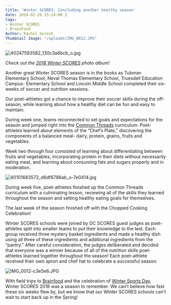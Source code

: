 ```yaml
---
title: 'Winter SCORES: Concluding another healthy season'
date: 2018-02-20 15:24:00 Z
tags:
- Winter SCORES
- BrainFood
Author: Rachel Gorosh
Thumbnail Image: "/uploads/IMG_0012.JPG"
---
```


![40247593582_130c3a6bcb_o.jpg](/uploads/40247593582_130c3a6bcb_o.jpg)

*Check out the [2018 Winter SCORES](https://www.flickr.com/photos/dcscorespictures/albums/72157692377647604/with/40247593582/) photo album!*

Another great Winter SCORES season is in the books as Tubman Elementary School, Neval Thomas Elementary School, Truesdell Education Campus- Elementary School and Lincoln Middle School completed their six-weeks of soccer and nutrition sessions.

Our poet-athletes got a chance to improve their soccer skills during the off-season, while learning about how a healthy diet can be fun and easy to maintain.

During week one, teams reconnected to set goals and expectations for the season and jumped right into the [Common Threads](http://www.commonthreads.org/) curriculum. Poet-athletes learned about elements of the “Chef’s Plate,” discovering the components of a balanced meal- dairy, protein, grains, fruits and vegetables.

Week two through four consisted of learning about differentiating between fruits and vegetables, incorporating protein in their diets without necessarily eating meat, and learning about consuming  fats and sugars properly and in moderation.

![40101683572_d6df6786ab_o-7e0414.jpg](/uploads/40101683572_d6df6786ab_o-7e0414.jpg)

During week five, poet-athletes finished up the Common Threads curriculum with a culminating lesson, reviewing all of the skills they learned throughout the season and setting healthy eating goals for themselves.

The last week of the season finished off with the Chopped Cooking Celebration!

Winter SCORES schools were joined by DC SCORES guest judges as poet-athletes split into smaller teams to put their knowledge to the test. Each group received three mystery basket ingredients and made a healthy dish using all three of these ingredients and additional ingredients from the “pantry.” After careful consideration, the judges deliberated and decided that everyone was a winner because of all of the nutrition skills poet-athletes learned together throughout the season! Each poet-athlete received their own apron and chef hat to celebrate a successful season.

![IMG_0012-c3e5e6.JPG](/uploads/IMG_0012-c3e5e6.JPG)

With field trips to [Brainfood](https://brain-food.org/) and the celebration of [Winter Sports Day](https://www.dcscores.org/blog/2018/02/celebrating-america-scores-winter-sports-day), Winter SCORES 2018 was a season to remember. We can’t believe how fast these six weeks flew by, but we know that our Winter SCORES schools can’t wait to start back up in the Spring!
